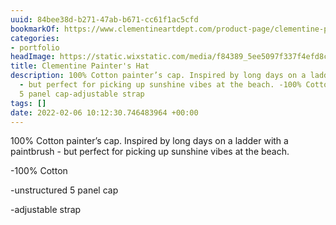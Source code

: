 ```yaml
---
uuid: 84bee38d-b271-47ab-b671-cc61f1ac5cfd
bookmarkOf: https://www.clementineartdept.com/product-page/clementine-painter-s-hat
categories:
- portfolio
headImage: https://static.wixstatic.com/media/f84389_5ee5097f337f4efd8c9b42d881274c6b~mv2.jpg/v1/fit/w_500,h_500,q_90/file.jpg
title: Clementine Painter's Hat
description: 100% Cotton painter’s cap. Inspired by long days on a ladder with a paintbrush
  - but perfect for picking up sunshine vibes at the beach. -100% Cotton-unstructured
  5 panel cap-adjustable strap
tags: []
date: 2022-02-06 10:12:30.746483964 +00:00
---
```


100% Cotton painter’s cap. Inspired by long days on a ladder with a paintbrush - but perfect for picking up sunshine vibes at the beach. 

\-100% Cotton

\-unstructured 5 panel cap

\-adjustable strap